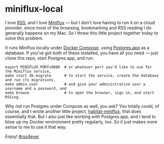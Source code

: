 # miniflux-local

I love [RSS](https://en.wikipedia.org/wiki/RSS), and I love [Miniflux](https://miniflux.app/) &mdash; but I don't love having to run it on a cloud provider, since most of the browsing, bookmarking and RSS reading I do generally happens on my Mac. So I threw this little project together today to solve this problem.

It runs Miniflux locally under [Docker Compose](https://docs.docker.com/compose/), using [Postgres.app](https://postgresapp.com/) as a database. If you've got both of these installed, you have all you need &mdash; just clone this repo, start Postgres.app, and run:

```
export MINIFLUX_PORT=9080  # or whatever port you'd like to use for the Miniflux service,
make start db migrate      # to start the service, create the database and run its migrations,
make admin_user            # and give your administrative user a username and a password, and
make browse                # to open the browser, sign in, and start RSSing.
```

Why not run Postgres under Compose as well, you ask? You totally could, of course, and I wrote another little project, [habitat-miniflux](https://github.com/cnunciato/habitat-miniflux), that does essentially that. But I also just like working with Postgres.app, and I tend to blow up my Docker environment pretty regularly, too. So it just makes more sense to me to use it that way.

Enjoy! [#rss4ever](https://twitter.com/hashtag/rss4ever)
